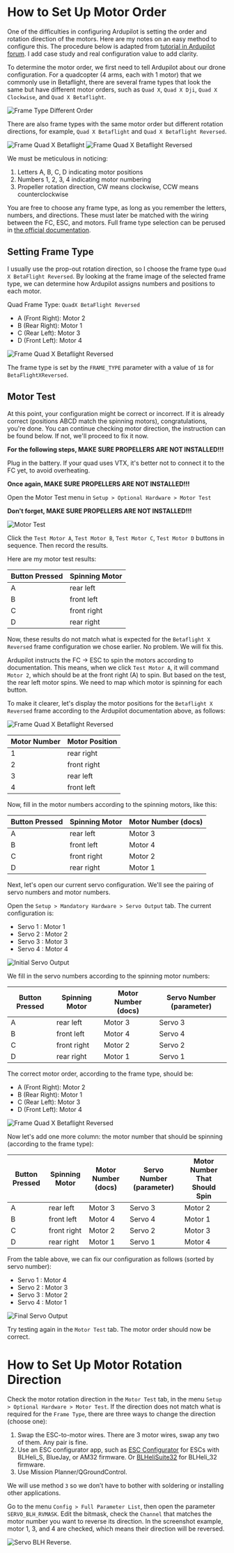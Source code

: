 # How to Set Up Motor Order #

One of the difficulties in configuring Ardupilot is setting the order and rotation direction of the motors. Here are my notes on an easy method to configure this. The procedure below is adapted from [tutorial in Ardupilot forum](https://discuss.ardupilot.org/t/my-method-for-iteratively-configuring-motor-ordering-and-direction/67644). I add case study and real configuration value to add clarity.

To determine the motor order, we first need to tell Ardupilot about our drone configuration. For a quadcopter (4 arms, each with 1 motor) that we commonly use in Betaflight, there are several frame types that look the same but have different motor orders, such as `Quad X`, `Quad X Dji`, `Quad X Clockwise`, and `Quad X Betaflight`. 

![Frame Type Different Order](img/frame-type-beda-urutan.png)

There are also frame types with the same motor order but different rotation directions, for example, `Quad X Betaflight` and `Quad X Betaflight Reversed`.

![Frame Quad X Betaflight](img/quad-x-bf.png)
![Frame Quad X Betaflight Reversed](img/quad-x-bf-reversed.png)

We must be meticulous in noticing:

1. Letters A, B, C, D indicating motor positions
2. Numbers 1, 2, 3, 4 indicating motor numbering
3. Propeller rotation direction, CW means clockwise, CCW means counterclockwise

You are free to choose any frame type, as long as you remember the letters, numbers, and directions. These must later be matched with the wiring between the FC, ESC, and motors. Full frame type selection can be perused in [the official documentation](https://ardupilot.org/copter/docs/connect-escs-and-motors.html#motor-order-diagrams).

## Setting Frame Type ##

I usually use the prop-out rotation direction, so I choose the frame type `Quad X BetaFlight Reversed`. By looking at the frame image of the selected frame type, we can determine how Ardupilot assigns numbers and positions to each motor.

Quad Frame Type: `QuadX BetaFlight Reversed`

* A (Front Right): Motor 2
* B (Rear Right): Motor 1 
* C (Rear Left): Motor 3
* D (Front Left): Motor 4

![Frame Quad X Betaflight Reversed](img/quad-x-bf-reversed.png)

The frame type is set by the `FRAME_TYPE` parameter with a value of `18` for `BetaFlightXReversed`.

## Motor Test ##

At this point, your configuration might be correct or incorrect. If it is already correct (positions ABCD match the spinning motors), congratulations, you're done. You can continue checking motor direction, the instruction can be found below. If not, we'll proceed to fix it now.

**For the following steps, MAKE SURE PROPELLERS ARE NOT INSTALLED!!!**

Plug in the battery. If your quad uses VTX, it's better not to connect it to the FC yet, to avoid overheating.

**Once again, MAKE SURE PROPELLERS ARE NOT INSTALLED!!!**

Open the Motor Test menu in `Setup > Optional Hardware > Motor Test`

**Don't forget, MAKE SURE PROPELLERS ARE NOT INSTALLED!!!**

![Motor Test](img/tab-motor-test.png)

Click the `Test Motor A`, `Test Motor B`, `Test Motor C`, `Test Motor D` buttons in sequence. Then record the results.

Here are my motor test results:

| Button Pressed       | Spinning Motor   |
|----------------------|------------------|
| A                    | rear left        |
| B                    | front left       |
| C                    | front right      |
| D                    | rear right       |

Now, these results do not match what is expected for the `Betaflight X Reversed` frame configuration we chose earlier. No problem. We will fix this.

Ardupilot instructs the FC -> ESC to spin the motors according to documentation. This means, when we click `Test Motor A`, it will command `Motor 2`, which should be at the front right (A) to spin. But based on the test, the rear left motor spins. We need to map which motor is spinning for each button.

To make it clearer, let's display the motor positions for the `Betaflight X Reversed` frame according to the Ardupilot documentation above, as follows:

![Frame Quad X Betaflight Reversed](img/quad-x-bf-reversed.png)

| Motor Number | Motor Position    |
|--------------|------------------|
| 1            | rear right       |
| 2            | front right      |
| 3            | rear left        |
| 4            | front left       |

Now, fill in the motor numbers according to the spinning motors, like this:

| Button Pressed | Spinning Motor | Motor Number (docs) |
|----------------|----------------|---------------------|
| A              | rear left      | Motor 3             |
| B              | front left     | Motor 4             |
| C              | front right    | Motor 2             |
| D              | rear right     | Motor 1             |

Next, let's open our current servo configuration. We'll see the pairing of servo numbers and motor numbers.

Open the `Setup > Mandatory Hardware > Servo Output` tab. The current configuration is:

* Servo 1 : Motor 1
* Servo 2 : Motor 2
* Servo 3 : Motor 3
* Servo 4 : Motor 4

![Initial Servo Output](img/servo-output-awal.png)

We fill in the servo numbers according to the spinning motor numbers:

| Button Pressed | Spinning Motor | Motor Number (docs) | Servo Number (parameter) |
|----------------|----------------|---------------------|--------------------------|
| A              | rear left      | Motor 3             | Servo 3                  |
| B              | front left     | Motor 4             | Servo 4                  |
| C              | front right    | Motor 2             | Servo 2                  |
| D              | rear right     | Motor 1             | Servo 1                  |

The correct motor order, according to the frame type, should be:

* A (Front Right): Motor 2
* B (Rear Right): Motor 1 
* C (Rear Left): Motor 3
* D (Front Left): Motor 4

![Frame Quad X Betaflight Reversed](img/quad-x-bf-reversed.png)

Now let's add one more column: the motor number that should be spinning (according to the frame type):

| Button Pressed | Spinning Motor | Motor Number (docs) | Servo Number (parameter) | Motor Number That Should Spin |
|----------------|----------------|---------------------|--------------------------|-------------------------------|
| A              | rear left      | Motor 3             | Servo 3                  | Motor 2                       |
| B              | front left     | Motor 4             | Servo 4                  | Motor 1                       |
| C              | front right    | Motor 2             | Servo 2                  | Motor 3                       |
| D              | rear right     | Motor 1             | Servo 1                  | Motor 4                       |

From the table above, we can fix our configuration as follows (sorted by servo number):

* Servo 1 : Motor 4
* Servo 2 : Motor 3
* Servo 3 : Motor 2
* Servo 4 : Motor 1

![Final Servo Output](img/servo-output-final.png)

Try testing again in the `Motor Test` tab. The motor order should now be correct.

# How to Set Up Motor Rotation Direction #

Check the motor rotation direction in the `Motor Test` tab, in the menu `Setup > Optional Hardware > Motor Test`. If the direction does not match what is required for the `Frame Type`, there are three ways to change the direction (choose one):

1. Swap the ESC-to-motor wires. There are 3 motor wires, swap any two of them. Any pair is fine.
2. Use an ESC configurator app, such as [ESC Configurator](https://esc-configurator.com/) for ESCs with BLHeli_S, BlueJay, or AM32 firmware. Or [BLHeliSuite32](https://github.com/blheli-configurator/blheli-configurator) for BLHeli_32 firmware.
3. Use Mission Planner/QGroundControl.

We will use method `3` so we don’t have to bother with soldering or installing other applications.

Go to the menu `Config > Full Parameter List`, then open the parameter `SERVO_BLH_RVMASK`. Edit the bitmask, check the `Channel` that matches the motor number you want to reverse its direction. In the screenshot example, motor 1, 3, and 4 are checked, which means their direction will be reversed.

![Servo BLH Reverse](img/servo-blh-reverse.png).
```